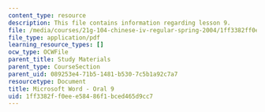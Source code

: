 ```yaml
---
content_type: resource
description: This file contains information regarding lesson 9.
file: /media/courses/21g-104-chinese-iv-regular-spring-2004/1ff3382ff0eee58486f1bced465d9cc7_MIT21G_104S04_Oral_9.pdf
file_type: application/pdf
learning_resource_types: []
ocw_type: OCWFile
parent_title: Study Materials
parent_type: CourseSection
parent_uid: 089253e4-71b5-1481-b530-7c5b1a92c7a7
resourcetype: Document
title: Microsoft Word - Oral 9
uid: 1ff3382f-f0ee-e584-86f1-bced465d9cc7
---
```

